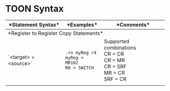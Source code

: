 # TOON Syntax

<table><thead>
  <tr>
    <th>*Statement Syntax*</th>
    <th>*Examples*</th>
    <th>*Comments*</th>
  </tr></thead>
<tbody>
  <tr>
    <td colspan="3">*Register to Register Copy Statements*</td>
  </tr>
  <tr>
    <td>`&lt;target&gt; = &lt;source&gt;`</td>
    <td>
    
```
.rn myReg r4
myReg = MR102
R0 = SWITCH
```

</td>
    <td>Supported combinations<br>CR = CR<br>CR = MR<br>CR = SRF<br>MR = CR<br>SRF = CR</td>
  </tr>
  <tr>
    <td></td>
    <td></td>
    <td></td>
  </tr>
</tbody>
</table>